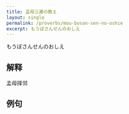 ```yaml
---
title: 孟母三遷の教え
layout: single
permalink: /proverbs/mou-bosan-sen-no-oshie
excerpt: もうぼさんせんのおしえ
---
```


もうぼさんせんのおしえ

## 解释

孟母择邻

## 例句


